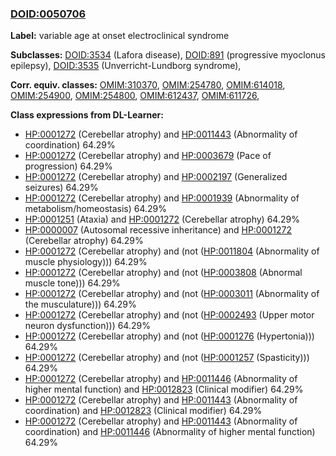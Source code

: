 
### [DOID:0050706](http://purl.obolibrary.org/obo/DOID_0050706)
**Label:** variable age at onset electroclinical syndrome

**Subclasses:** [DOID:3534](http://purl.obolibrary.org/obo/DOID_3534) (Lafora disease), [DOID:891](http://purl.obolibrary.org/obo/DOID_891) (progressive myoclonus epilepsy), [DOID:3535](http://purl.obolibrary.org/obo/DOID_3535) (Unverricht-Lundborg syndrome), 

**Corr. equiv. classes:** [OMIM:310370](http://purl.obolibrary.org/obo/OMIM_310370), [OMIM:254780](http://purl.obolibrary.org/obo/OMIM_254780), [OMIM:614018](http://purl.obolibrary.org/obo/OMIM_614018), [OMIM:254900](http://purl.obolibrary.org/obo/OMIM_254900), [OMIM:254800](http://purl.obolibrary.org/obo/OMIM_254800), [OMIM:612437](http://purl.obolibrary.org/obo/OMIM_612437), [OMIM:611726](http://purl.obolibrary.org/obo/OMIM_611726), 

**Class expressions from DL-Learner:**

- [HP:0001272](http://purl.obolibrary.org/obo/HP_0001272) (Cerebellar atrophy) and [HP:0011443](http://purl.obolibrary.org/obo/HP_0011443) (Abnormality of coordination) 64.29%
- [HP:0001272](http://purl.obolibrary.org/obo/HP_0001272) (Cerebellar atrophy) and [HP:0003679](http://purl.obolibrary.org/obo/HP_0003679) (Pace of progression) 64.29%
- [HP:0001272](http://purl.obolibrary.org/obo/HP_0001272) (Cerebellar atrophy) and [HP:0002197](http://purl.obolibrary.org/obo/HP_0002197) (Generalized seizures) 64.29%
- [HP:0001272](http://purl.obolibrary.org/obo/HP_0001272) (Cerebellar atrophy) and [HP:0001939](http://purl.obolibrary.org/obo/HP_0001939) (Abnormality of metabolism/homeostasis) 64.29%
- [HP:0001251](http://purl.obolibrary.org/obo/HP_0001251) (Ataxia) and [HP:0001272](http://purl.obolibrary.org/obo/HP_0001272) (Cerebellar atrophy) 64.29%
- [HP:0000007](http://purl.obolibrary.org/obo/HP_0000007) (Autosomal recessive inheritance) and [HP:0001272](http://purl.obolibrary.org/obo/HP_0001272) (Cerebellar atrophy) 64.29%
- [HP:0001272](http://purl.obolibrary.org/obo/HP_0001272) (Cerebellar atrophy) and (not ([HP:0011804](http://purl.obolibrary.org/obo/HP_0011804) (Abnormality of muscle physiology))) 64.29%
- [HP:0001272](http://purl.obolibrary.org/obo/HP_0001272) (Cerebellar atrophy) and (not ([HP:0003808](http://purl.obolibrary.org/obo/HP_0003808) (Abnormal muscle tone))) 64.29%
- [HP:0001272](http://purl.obolibrary.org/obo/HP_0001272) (Cerebellar atrophy) and (not ([HP:0003011](http://purl.obolibrary.org/obo/HP_0003011) (Abnormality of the musculature))) 64.29%
- [HP:0001272](http://purl.obolibrary.org/obo/HP_0001272) (Cerebellar atrophy) and (not ([HP:0002493](http://purl.obolibrary.org/obo/HP_0002493) (Upper motor neuron dysfunction))) 64.29%
- [HP:0001272](http://purl.obolibrary.org/obo/HP_0001272) (Cerebellar atrophy) and (not ([HP:0001276](http://purl.obolibrary.org/obo/HP_0001276) (Hypertonia))) 64.29%
- [HP:0001272](http://purl.obolibrary.org/obo/HP_0001272) (Cerebellar atrophy) and (not ([HP:0001257](http://purl.obolibrary.org/obo/HP_0001257) (Spasticity))) 64.29%
- [HP:0001272](http://purl.obolibrary.org/obo/HP_0001272) (Cerebellar atrophy) and [HP:0011446](http://purl.obolibrary.org/obo/HP_0011446) (Abnormality of higher mental function) and [HP:0012823](http://purl.obolibrary.org/obo/HP_0012823) (Clinical modifier) 64.29%
- [HP:0001272](http://purl.obolibrary.org/obo/HP_0001272) (Cerebellar atrophy) and [HP:0011443](http://purl.obolibrary.org/obo/HP_0011443) (Abnormality of coordination) and [HP:0012823](http://purl.obolibrary.org/obo/HP_0012823) (Clinical modifier) 64.29%
- [HP:0001272](http://purl.obolibrary.org/obo/HP_0001272) (Cerebellar atrophy) and [HP:0011443](http://purl.obolibrary.org/obo/HP_0011443) (Abnormality of coordination) and [HP:0011446](http://purl.obolibrary.org/obo/HP_0011446) (Abnormality of higher mental function) 64.29%


